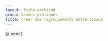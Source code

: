 ```yaml
---
layout: fiche-archicad
group: bonnes-pratiques
title: Créer des regroupements entre locaux
---
```


(à venir)
